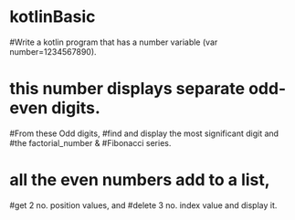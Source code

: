 # kotlinBasic
#Write a kotlin program that has a number variable (var number=1234567890). 
# this number displays separate odd-even digits. 
#From these Odd digits,
#find and display the most significant digit and
#the factorial_number & 
#Fibonacci series. 
# all the even numbers add to a list, 
#get 2 no. position values, and 
#delete 3 no. index value and display it.
